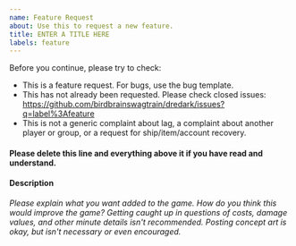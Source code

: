 ```yaml
---
name: Feature Request
about: Use this to request a new feature.
title: ENTER A TITLE HERE
labels: feature
---
```


Before you continue, please try to check:
- This is a feature request. For bugs, use the bug template.
- This has not already been requested. Please check closed issues: https://github.com/birdbrainswagtrain/dredark/issues?q=label%3Afeature
- This is not a generic complaint about lag, a complaint about another player or group, or a request for ship/item/account recovery.

#### Please delete this line and everything above it if you have read and understand.

#### Description

*Please explain what you want added to the game. How do you think this would improve the game?
Getting caught up in questions of costs, damage values, and other minute details isn't recommended.
Posting concept art is okay, but isn't necessary or even encouraged.*
